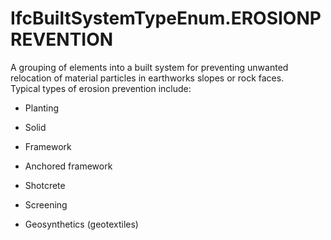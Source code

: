 IfcBuiltSystemTypeEnum.EROSIONPREVENTION
========================================
A grouping of elements into a built system for preventing unwanted relocation
of material particles in earthworks slopes or rock faces.  
Typical types of erosion prevention include:  

  

  * Planting
  

  * Solid
  

  * Framework
  

  * Anchored framework
  

  * Shotcrete
  

  * Screening
  

  * Geosynthetics (geotextiles)
  

  
  


